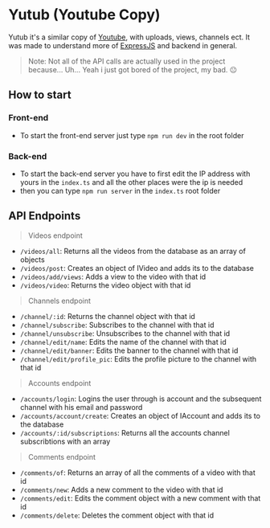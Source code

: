 # Yutub (Youtube Copy)
Yutub it's a similar copy of [Youtube](https://youtube.com), with uploads, views, channels ect. It was made to understand more of [ExpressJS](http://expressjs.com/) and backend in general.
> Note: Not all of the API calls are actually used in the project because... Uh... Yeah i just got bored of the project, my bad. 😐

## How to start
### Front-end
- To start the front-end server just type `npm run dev` in the root folder
### Back-end
- To start the back-end server you have to first edit the IP address with yours in the `index.ts` and all the other places were the ip is needed
- then you can type `npm run server` in the `index.ts` root folder

## API Endpoints

>  Videos endpoint
  - ```/videos/all```: Returns all the videos from the database as an array of objects
  - ```/videos/post```: Creates an object of IVideo and adds its to the database
  - ```/videos/add/views```: Adds a view to the video with that id
  - ```/videos/video```: Returns the video object with that id
>  Channels endpoint
  - ```/channel/:id```: Returns the channel object with that id
  - ```/channel/subscribe```: Subscribes to the channel with that id
  - ```/channel/unsubscribe```: Unsubscribes to the channel with that id
  - ```/channel/edit/name```: Edits the name of the channel with that id
  - ```/channel/edit/banner```: Edits the banner to the channel with that id
  - ```/channel/edit/profile_pic```: Edits the profile picture to the channel with that id
>  Accounts endpoint
  - ```/accounts/login```: Logins the user through is account and the subsequent channel with his email and password
  - ```/accounts/account/create```: Creates an object of IAccount and adds its to the database
  - ```/accounts/:id/subscriptions```: Returns all the accounts channel subscribtions with an array
>  Comments endpoint
  - ```/comments/of```: Returns an array of all the comments of a video with that id
  - ```/comments/new```: Adds a new comment to the video with that id
  - ```/comments/edit```: Edits the comment object with a new comment with that id
  - ```/comments/delete```: Deletes the comment object with that id
